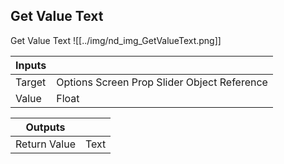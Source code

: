 ## Get Value Text
Get Value Text
![[../img/nd_img_GetValueText.png]]

|Inputs||
|--|--|
| Target | Options Screen Prop Slider Object Reference |
| Value | Float |

|Outputs||
|--|--|
| Return Value | Text |

